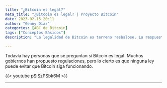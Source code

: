 ```yaml
---
title: "¿Bitcoin es legal?"
meta_title: "¿Bitcoin es legal? | Proyecto Bitcoin"
date: 2023-02-15 20:11
author: "Genny Díaz"
categories: [ABC de Bitcoin]
tags: ["Conceptos Básicos"]
description: "La legalidad de Bitcoin es terreno resbaloso. La respuesta es 'Depende de en qué país vivas, pero igual no importa'"

---
```


Todavía hay personas que se preguntan si Bitcoin es legal. Muchos gobiernos han propuesto regulaciones, pero lo cierto es que ninguna ley puede evitar que Bitcoin siga funcionando.

{{< youtube pSiSzPSbk6M >}}

<hr>
